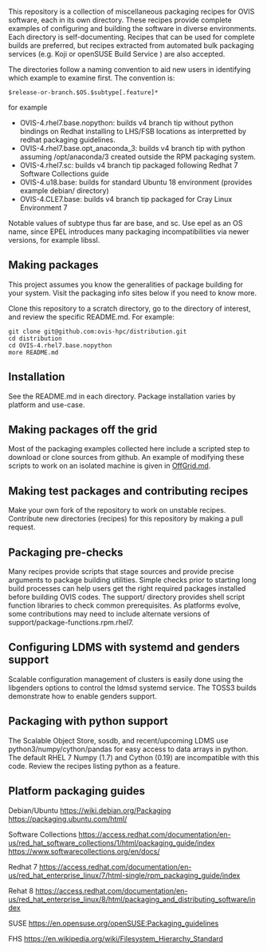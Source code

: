 This repository is a collection of miscellaneous packaging recipes for OVIS software, each in its own directory. These recipes provide complete examples of configuring and building the software in diverse environments.
Each directory is self-documenting. Recipes that can be used for complete builds are preferred, but recipes extracted from automated bulk packaging services (e.g. Koji or openSUSE Build Service ) are also accepted.

The directories follow a naming convention to aid new users in identifying which example to examine first. The convention is:

	$release-or-branch.$OS.$subtype[.feature]*

for example 
* OVIS-4.rhel7.base.nopython: builds v4 branch tip without python bindings on Redhat installing to LHS/FSB locations as interpretted by redhat packaging guidelines.
* OVIS-4.rhel7.base.opt_anaconda_3: builds v4 branch tip with python assuming /opt/anaconda/3 created outside the RPM packaging system.
* OVIS-4.rhel7.sc: builds v4 branch tip packaged following Redhat 7 Software Collections guide
* OVIS-4.u18.base: builds for standard Ubuntu 18 environment (provides example debian/ directory)
* OVIS-4.CLE7.base: builds v4 branch tip packaged for Cray Linux Environment 7

Notable values of subtype thus far are base, and sc. Use epel as an OS name, since EPEL introduces many packaging incompatibilities via newer versions, for example libssl.

## Making packages

This project assumes you know the generalities of package building for your system. Visit
the packaging info sites below if you need to know more.

Clone this repository to a scratch directory, go to the directory of interest, and review the
specific README.md. For example:

    git clone git@github.com:ovis-hpc/distribution.git
    cd distribution
    cd OVIS-4.rhel7.base.nopython
    more README.md

## Installation
See the README.md in each directory. Package installation varies by platform and use-case.

## Making packages off the grid
Most of the packaging examples collected here include a scripted step to download or clone
sources from github. An example of modifying these scripts to work
on an isolated machine is given in [OffGrid.md](OffGrid.md).

## Making test packages and contributing recipes
Make your own fork of the repository to work on unstable recipes. Contribute new directories (recipes) for this repository by making a pull request.

## Packaging pre-checks
Many recipes provide scripts that stage sources and provide precise arguments to package building utilities. Simple checks prior to starting long build processes can help users get the right required packages installed before building OVIS codes. The support/ directory provides shell script function libraries to check common prerequisites. As platforms evolve, some contributions may need to include alternate versions of support/package-functions.rpm.rhel7.

## Configuring LDMS with systemd and genders support
Scalable configuration management of clusters is easily done using the libgenders
options to control the ldmsd systemd service. The TOSS3 builds demonstrate how to
enable genders support.

## Packaging with python support
The Scalable Object Store, sosdb, and recent/upcoming LDMS use python3/numpy/cython/pandas for easy access to data arrays in python.
The default RHEL 7 Numpy (1.7) and Cython (0.19) are incompatible with this code.
Review the recipes listing python as a feature.

## Platform packaging guides

Debian/Ubuntu
https://wiki.debian.org/Packaging
https://packaging.ubuntu.com/html/

Software Collections
https://access.redhat.com/documentation/en-us/red_hat_software_collections/1/html/packaging_guide/index
https://www.softwarecollections.org/en/docs/

Redhat 7
https://access.redhat.com/documentation/en-us/red_hat_enterprise_linux/7/html-single/rpm_packaging_guide/index

Rehat 8
https://access.redhat.com/documentation/en-us/red_hat_enterprise_linux/8/html/packaging_and_distributing_software/index

SUSE
https://en.opensuse.org/openSUSE:Packaging_guidelines

FHS
https://en.wikipedia.org/wiki/Filesystem_Hierarchy_Standard


